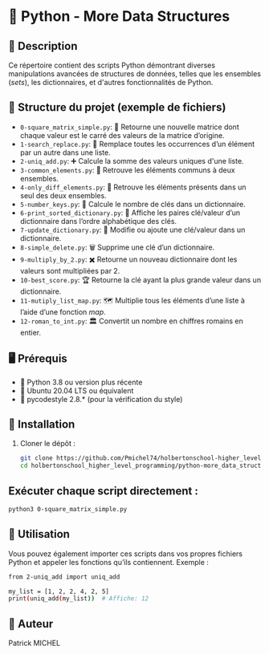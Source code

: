 # 🐍 Python - More Data Structures

## 📄 Description
Ce répertoire contient des scripts Python démontrant diverses manipulations avancées de structures de données, telles que les ensembles (_sets_), les dictionnaires, et d'autres fonctionnalités de Python.

## 📂 Structure du projet (exemple de fichiers)
- `0-square_matrix_simple.py`: 📐 Retourne une nouvelle matrice dont chaque valeur est le carré des valeurs de la matrice d’origine.  
- `1-search_replace.py`: 🔎 Remplace toutes les occurrences d’un élément par un autre dans une liste.  
- `2-uniq_add.py`: ➕ Calcule la somme des valeurs uniques d'une liste.  
- `3-common_elements.py`: 🤝 Retrouve les éléments communs à deux ensembles.  
- `4-only_diff_elements.py`: 🔀 Retrouve les éléments présents dans un seul des deux ensembles.  
- `5-number_keys.py`: 🔑 Calcule le nombre de clés dans un dictionnaire.  
- `6-print_sorted_dictionary.py`: 📖 Affiche les paires clé/valeur d’un dictionnaire dans l’ordre alphabétique des clés.  
- `7-update_dictionary.py`: 🔄 Modifie ou ajoute une clé/valeur dans un dictionnaire.  
- `8-simple_delete.py`: 🗑️ Supprime une clé d’un dictionnaire.  
- `9-multiply_by_2.py`: ✖️ Retourne un nouveau dictionnaire dont les valeurs sont multipliées par 2.  
- `10-best_score.py`: 🏆 Retourne la clé ayant la plus grande valeur dans un dictionnaire.  
- `11-mutiply_list_map.py`: 🗺️ Multiplie tous les éléments d’une liste à l’aide d’une fonction _map_.  
- `12-roman_to_int.py`: 🏛️ Convertit un nombre en chiffres romains en entier.

## 🖥️ Prérequis
- 🐍 Python 3.8 ou version plus récente  
- 🐧 Ubuntu 20.04 LTS ou équivalent  
- 🧹 pycodestyle 2.8.* (pour la vérification du style)

## 💾 Installation
1. Cloner le dépôt :
   ```bash
   git clone https://github.com/Pmichel74/holbertonschool-higher_level_programming.git
   cd holbertonschool_higher_level_programming/python-more_data_structures
   ```

## Exécuter chaque script directement :
```bash
python3 0-square_matrix_simple.py
```

## 🚀 Utilisation
Vous pouvez également importer ces scripts dans vos propres fichiers Python et appeler les fonctions qu’ils contiennent.
Exemple :
```bash
from 2-uniq_add import uniq_add

my_list = [1, 2, 2, 4, 2, 5]
print(uniq_add(my_list))  # Affiche: 12
```

## 👤 Auteur
Patrick MICHEL

